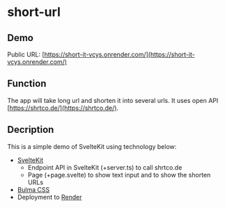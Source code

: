 # short-url

## Demo
Public URL: [https://short-it-vcys.onrender.com/](https://short-it-vcys.onrender.com/)

## Function
The app will take long url and shorten it into several urls. It uses open API [https://shrtco.de/](https://shrtco.de/).

## Decription

This is a simple demo of SvelteKit using technology below:
- [SvelteKit](https://kit.svelte.dev/)
  - Endpoint API in SvelteKit (+server.ts) to call shrtco.de
  - Page (+page.svelte) to show text input and to show the shorten URLs
- [Bulma CSS](https://bulma.io/)
- Deployment to [Render](https://render.com)